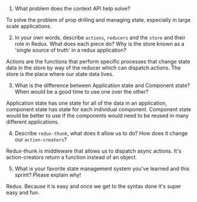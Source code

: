 1. What problem does the context API help solve?

To solve the problem of prop drilling and managing state, especially in large scale applications.

2. In your own words, describe `actions`, `reducers` and the `store` and their role in Redux. What does each piece do? Why is the store known as a 'single source of truth' in a redux application?

Actions are the functions that perform specific processes that change state data in the store by way of the reducer which can dispatch actions. The store is the place where our state data lives.

3. What is the difference between Application state and Component state? When would be a good time to use one over the other?

Application state has one state for all of the data in an application, component state has state for each individual component. Component state would be better to use if the components would need to be reused in many different applications.

4. Describe `redux-thunk`, what does it allow us to do? How does it change our `action-creators`?

Redux-thunk is middleware that allows us to dispatch async actions. It's action-creators return a function instead of an object.

5. What is your favorite state management system you've learned and this sprint? Please explain why!

Redux. Because it is easy and once we get to the syntax done it's super easy and fun.
